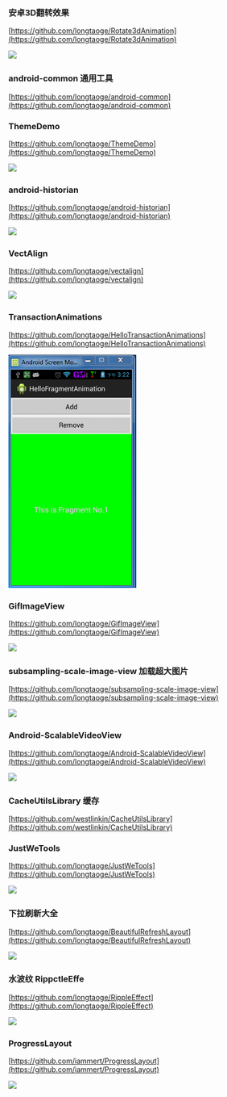 ### 安卓3D翻转效果 ###

[https://github.com/longtaoge/Rotate3dAnimation](https://github.com/longtaoge/Rotate3dAnimation)


![](https://github.com/GcsSloop/Rotate3dAnimation/raw/master/Pic/%E4%BF%AE%E6%AD%A3%E5%90%8E.gif)


### android-common 通用工具 ###
[https://github.com/longtaoge/android-common](https://github.com/longtaoge/android-common)



### ThemeDemo ###
[https://github.com/longtaoge/ThemeDemo](https://github.com/longtaoge/ThemeDemo)

![](https://camo.githubusercontent.com/4e20023c30295f60e6b54d710ecfe824e2df25ee/687474703a2f2f75706c6f61642d696d616765732e6a69616e7368752e696f2f75706c6f61645f696d616765732f3136363836362d663461323662626565626233666666392e6769663f696d6167654d6f6772322f6175746f2d6f7269656e742f7374726970)


### android-historian ###

[https://github.com/longtaoge/android-historian](https://github.com/longtaoge/android-historian)

![](https://github.com/mwolfson/android-historian/raw/master/art/appdemo.gif)

### VectAlign ###
[https://github.com/longtaoge/vectalign](https://github.com/longtaoge/vectalign)


![](https://camo.githubusercontent.com/fd38b889da6436d88a91f9aa079f7f5d7d7cdcc6/687474703a2f2f7332312e706f7374696d672e6f72672f3436353762376d306a2f6d6f727068312e676966)

### TransactionAnimations ###
[https://github.com/longtaoge/HelloTransactionAnimations](https://github.com/longtaoge/HelloTransactionAnimations)

![](https://github.com/longtaoge/HelloTransactionAnimations/raw/master/fragmen.gif)

### GifImageView ###

[https://github.com/longtaoge/GifImageView](https://github.com/longtaoge/GifImageView)

![](https://raw.githubusercontent.com/felipecsl/GifImageView/master/demo.gif)

### subsampling-scale-image-view   加载超大图片 ###
[https://github.com/longtaoge/subsampling-scale-image-view](https://github.com/longtaoge/subsampling-scale-image-view)

![](https://github.com/longtaoge/subsampling-scale-image-view/raw/master/lp.gif)


### Android-ScalableVideoView ###
[https://github.com/longtaoge/Android-ScalableVideoView](https://github.com/longtaoge/Android-ScalableVideoView)

![](https://github.com/longtaoge/Android-ScalableVideoView/raw/master/sample/sample.gif)


### CacheUtilsLibrary 缓存 ###
[https://github.com/westlinkin/CacheUtilsLibrary](https://github.com/westlinkin/CacheUtilsLibrary)

### JustWeTools ###
[https://github.com/longtaoge/JustWeTools](https://github.com/longtaoge/JustWeTools)

![](https://github.com/lfkdsk/JustWeTools/raw/master/picture/gif.gif)

### 下拉刷新大全 ###

[https://github.com/longtaoge/BeautifulRefreshLayout](https://github.com/longtaoge/BeautifulRefreshLayout)

![](https://camo.githubusercontent.com/d5987bf40a04dc9894fb0ea814515088b8afd7d6/68747470733a2f2f7261772e6769746875622e636f6d2f4d61726b4d6a772f50756c6c546f526566726573682f6d61737465722f53637265656e73686f74732f312e706e67)


### 水波纹 RippctleEffe ###
[https://github.com/longtaoge/RippleEffect](https://github.com/longtaoge/RippleEffect)

![](https://github.com/traex/RippleEffect/raw/master/demo.gif)

### ProgressLayout ###
[https://github.com/iammert/ProgressLayout](https://github.com/iammert/ProgressLayout)

![](https://raw.githubusercontent.com/iammert/ProgressLayout/master/art/progress_layout_art.png)
